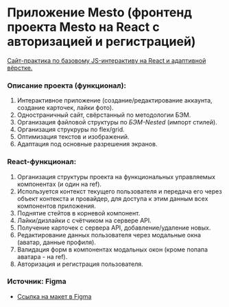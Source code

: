 # Приложение Mesto (фронтенд проекта Mesto на React с авторизацией и регистрацией)

[Сайт-практика по базовому JS-интерактиву на React и адаптивной вёрстке.](https://mtname.github.io/mesto-react/ "Открыть")

### Описание проекта (функционал):
1. Интерактивное приложение (создание/редактирование аккаунта, создание карточек, лайки фото).  
2. Одностраничный сайт, свёрстанный по методологии БЭМ.
3. Организация файловой структуры по *БЭМ-Nested* (импорт стилей).  
4. Организация струкруры по flex/grid.  
5. Оптимизация текстов и изображений.
6. Адаптация под основные разрешения экранов.

### React-функционал:
1. Организация структуры проекта на функциональных управляемых компонентах (и один на ref).  
2. Используется контекст текущего пользователя и передача его через объект контекста и провайдер, для доступа к этим данным всех компонентов приложения.
3. Поднятие стейтов в корневой компонент.
4. Лайки/дизлайки с счётчиком на сервере API.
5. Получение карточек с сервера API, добавление/удаление новых.  
6. Редактирование данных пользователя через модальные окна (аватар, данные профиля).
7. Валидация форм в компонентах модальных окон (кроме попапа аватара - на ref).
8. Авторизация и регистрация пользователя.

### Источник: **Figma**
* [Ссылка на макет в Figma](https://www.figma.com/file/5H3gsn5lIGPwzBPby9jAOo/Sprint-14-RU?node-id=0%3A1)